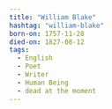 ```yaml
---
title: "William Blake"
hashtag: "william-blake"
born-on: 1757-11-28
died-on: 1827-08-12
tags:
  - English
  - Poet
  - Writer
  - Human Being
  - dead at the moment
---
```


